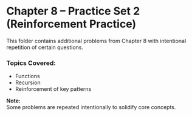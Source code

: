 # Chapter 8 – Practice Set 2 (Reinforcement Practice)

This folder contains additional problems from Chapter 8 with intentional repetition of certain questions.

### Topics Covered:
- Functions
- Recursion
- Reinforcement of key patterns

**Note:**  
Some problems are repeated intentionally to solidify core concepts.